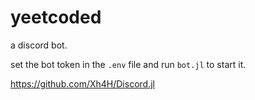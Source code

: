 # yeetcoded

a discord bot.

set the bot token in the `.env` file and run `bot.jl` to start it.

https://github.com/Xh4H/Discord.jl
